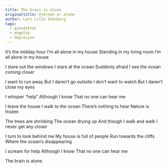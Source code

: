 ```yaml
---
title: The brain is alone
originaltitle: Hjernen er alene
author: Lars Lillo Stenberg
tags:
  - gjendiktet
  - engelsk
  - depresjon
---
```

It’s the midday hour
I’m all alone in my house
Standing in my living room
I’m all alone in my house

I stare out the windows
I stare at the ocean
Suddenly afraid
I see the ocean coming closer

I want to run away
But I daren’t go outside
I don’t want to watch
But I daren’t close my eyes

I whisper “help”
Although I know 
That no one can hear me

I leave the house
I walk to the ocean
There’s nothing to hear
Nature is frozen

The trees are shrinking
The ocean drying up
And though I walk and walk
I never get any closer

I turn to look behind me
My house is full of people
Run towards the cliffs
Where the ocean’s disappearing

I scream for help
Although I know
That no one can hear me

The brain is alone.